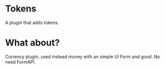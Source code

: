 # Tokens
A plugin that adds tokens.

# What about?
Currency plugin, used instead money with an simple UI Form and good. No need FormAPI.
